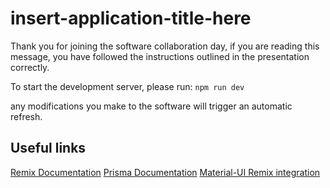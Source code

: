 # insert-application-title-here

Thank you for joining the software collaboration day, if you are reading this message, you have followed 
the instructions outlined in the presentation correctly.

To start the development server, please run:
`npm run dev`

any modifications you make to the software will trigger an automatic refresh.

## Useful links
[Remix Documentation](https://remix.run/docs)
[Prisma Documentation](https://prisma.io)
[Material-UI Remix integration](https://github.com/mui/material-ui/tree/master/examples/remix-with-typescript)
